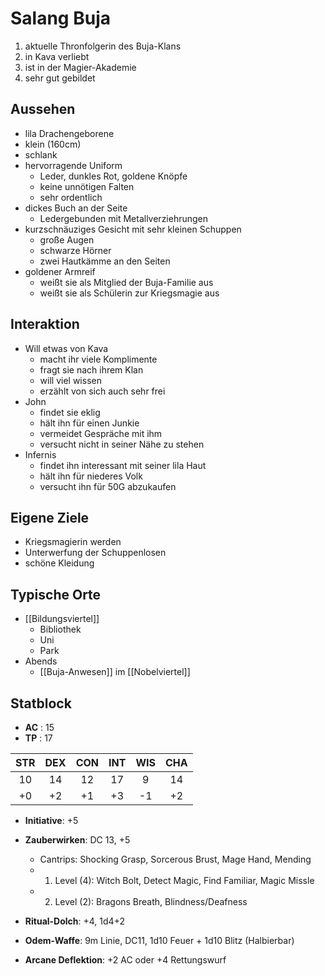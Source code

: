# Salang Buja
1. aktuelle Thronfolgerin des Buja-Klans
2. in Kava verliebt
3. ist in der Magier-Akademie
4. sehr gut gebildet

## Aussehen
- lila Drachengeborene
- klein (160cm)
- schlank
- hervorragende Uniform
	- Leder, dunkles Rot, goldene Knöpfe
	- keine unnötigen Falten
	- sehr ordentlich
- dickes Buch an der Seite
	- Ledergebunden mit Metallverziehrungen
- kurzschnäuziges Gesicht mit sehr kleinen Schuppen
	- große Augen
	- schwarze Hörner
	- zwei Hautkämme an den Seiten
- goldener Armreif
	- weißt sie als Mitglied der Buja-Familie aus
	- weißt sie als Schülerin zur Kriegsmagie aus

## Interaktion
- Will etwas von Kava
	- macht ihr viele Komplimente
	- fragt sie nach ihrem Klan
	- will viel wissen
	- erzählt von sich auch sehr frei
- John
	- findet sie eklig
	- hält ihn für einen Junkie
	- vermeidet Gespräche mit ihm
	- versucht nicht in seiner Nähe zu stehen
- Infernis
	- findet ihn interessant mit seiner lila Haut
	- hält ihn für niederes Volk
	- versucht ihn für 50G abzukaufen



## Eigene Ziele 
- Kriegsmagierin werden
- Unterwerfung der Schuppenlosen
- schöne Kleidung

## Typische Orte
- [[Bildungsviertel]]
	- Bibliothek
	- Uni
	- Park
- Abends
	- [[Buja-Anwesen]] im [[Nobelviertel]] 

## Statblock
- **AC** : 15
- **TP** : 17

|STR|DEX|CON|INT|WIS|CHA|
|:-:|:-:|:-:|:-:|:-:|:-:|
| 10| 14| 12| 17| 9 | 14|
| +0| +2| +1| +3| -1| +2|

- **Initiative**: +5
- **Zauberwirken**: DC 13, +5
	- Cantrips: Shocking Grasp, Sorcerous Brust, Mage Hand, Mending
	- 1. Level (4): Witch Bolt, Detect Magic, Find Familiar, Magic Missle
	- 2. Level (2): Bragons Breath, Blindness/Deafness

- **Ritual-Dolch**: +4, 1d4+2
- **Odem-Waffe**: 9m Linie, DC11, 1d10 Feuer + 1d10 Blitz (Halbierbar)
- **Arcane Deflektion**: +2 AC oder +4 Rettungswurf

